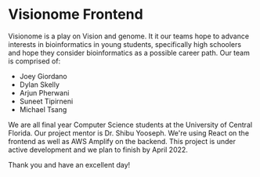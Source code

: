 # Visionome Frontend

Visionome is a play on Vision and genome. It it our teams hope to advance interests in bioinformatics in young students, specifically high schoolers and hope they consider bioinformatics as a possible career path. Our team is comprised of:
- Joey Giordano
- Dylan Skelly
- Arjun Pherwani
- Suneet Tipirneni
- Michael Tsang


We are all final year Computer Science students at the University of Central Florida. Our project mentor is Dr. Shibu Yooseph. We're using React on the frontend as well as AWS Amplify on the backend. This project is under active development and we plan to finish by April 2022.

Thank you and have an excellent day!
